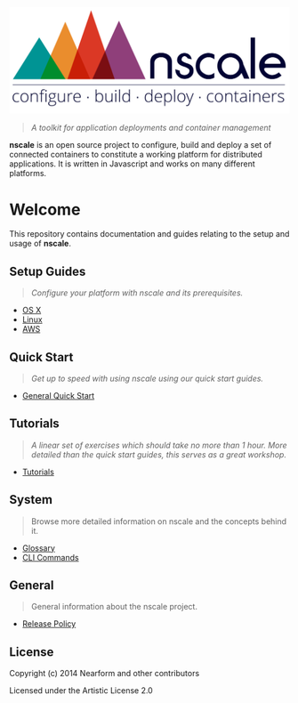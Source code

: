 
![nscale](./_imgs/logo.png)

> _A toolkit for application deployments and container management_

__nscale__ is an open source project to configure, build and deploy a set of connected containers to
constitute a working platform for distributed applications. It is written in Javascript and works on
many different platforms.

# Welcome
This repository contains documentation and guides relating to the setup and usage of __nscale__.

## Setup Guides

> _Configure your platform with nscale and its prerequisites._

- [OS X](./setup-guides/osx-setup-guide.md)
- [Linux](./setup-guides/linux-setup-guide.md)
- [AWS](./setup-guides/aws-setup-guide.md)

## Quick Start

> _Get up to speed with using nscale using our quick start guides._

- [General Quick Start](./quick-start/general-quick-start.md)

## Tutorials

> _A linear set of exercises which should take no more than 1 hour. More detailed than the quick start guides, this serves as a great workshop._

- [Tutorials](https://github.com/nearform/nscale-workshop)

## System

> Browse more detailed information on nscale and the concepts behind it.

- [Glossary](./system/glossary.md)
- [CLI Commands](./system/cli-comands.md)

## General

> General information about the nscale project.

- [Release Policy](./general/release-policy.md)

## License

Copyright (c) 2014 Nearform and other contributors

Licensed under the Artistic License 2.0
